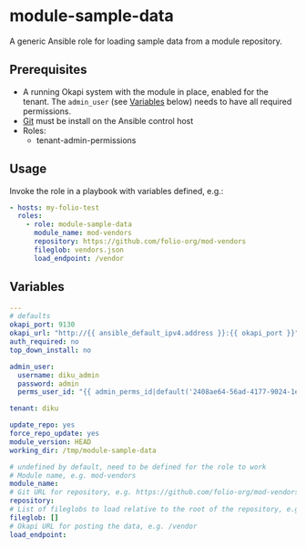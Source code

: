 # module-sample-data

A generic Ansible role for loading sample data from a module repository.

## Prerequisites

* A running Okapi system with the module in place, enabled for the tenant. The `admin_user` (see [Variables](#variables) below) needs to have all required permissions.
* [Git](https://git-scm.com) must be install on the Ansible control host
* Roles:
  * tenant-admin-permissions

## Usage

Invoke the role in a playbook with variables defined, e.g.:

```yaml
- hosts: my-folio-test
  roles:
    - role: module-sample-data
      module_name: mod-vendors
      repository: https://github.com/folio-org/mod-vendors
      fileglob: vendors.json
      load_endpoint: /vendor
```

## Variables

```yaml
---
# defaults
okapi_port: 9130
okapi_url: "http://{{ ansible_default_ipv4.address }}:{{ okapi_port }}"
auth_required: no
top_down_install: no

admin_user: 
  username: diku_admin 
  password: admin 
  perms_user_id: "{{ admin_perms_id|default('2408ae64-56ad-4177-9024-1e35fe5d895c') }}"

tenant: diku

update_repo: yes
force_repo_update: yes
module_version: HEAD
working_dir: /tmp/module-sample-data

# undefined by default, need to be defined for the role to work
# Module name, e.g. mod-vendors
module_name:
# Git URL for repository, e.g. https://github.com/folio-org/mod-vendors
repository:
# List of fileglobs to load relative to the root of the repository, e.g. sample-data/*.json
fileglob: []
# Okapi URL for posting the data, e.g. /vendor
load_endpoint:
```
